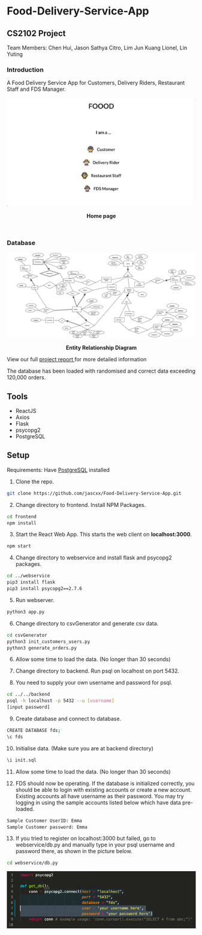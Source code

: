 # Food-Delivery-Service-App
## CS2102 Project

Team Members:
Chen Hui, Jason Sathya Citro, Lim Jun Kuang Lionel, Lin Yuting

### Introduction


A Food Delivery Service App for Customers, Delivery Riders, Restaurant Staff and FDS Manager.

<p align = 'center'>
<img src="images/FDS.png" alt="Homepage" border="0"></a>
</p>
<p align = 'center'><b>Home page</b></p>

<br>

### Database

<p align = 'center'>
<img src="images/CS2102 ER model.jpg" alt="Final-Schema" border="0"></a>
</p>
<p align = 'center'><b>Entity Relationship Diagram</b></p>

View our full <a href = "https://docs.google.com/document/d/1HUFeItMpadIYxsP9MCqp_tO5W4i78-vbBEFaCuCZOHk/edit?usp=sharing">project report </a> for more detailed information

The database has been loaded with randomised and correct data exceeding 120,000 orders.


## Tools

-   ReactJS
-   Axios
-   Flask
-   psycopg2
-   PostgreSQL

## Setup

Requirements: Have <a href = "https://www.postgresql.org/download/">PostgreSQL</a> installed

1. Clone the repo.

```sh
git clone https://github.com/jascxx/Food-Delivery-Service-App.git
```

2. Change directory to frontend. Install NPM Packages.

```sh
cd frontend
npm install
```

3. Start the React Web App. This starts the web client on <b>localhost:3000</b>.

```sh
npm start
```

4. Change directory to webservice and install flask and psycopg2 packages.

```sh
cd ../webservice
pip3 install flask
pip3 install psycopg2==2.7.6
```

5. Run webserver.
```sh
python3 app.py
```

6. Change directory to csvGenerator and generate csv data.
```sh
cd csvGenerator
python3 init_customers_users.py
python3 generate_orders.py
```
6. Allow some time to load the data. (No longer than 30 seconds) 

1. Change directory to backend. Run psql on localhost on port 5432.
2. You need to supply your own username and password for psql.

```sh
cd ../../backend
psql -h localhost -p 5432 --u [username]
[input password]
```

9. Create database and connect to database.

```sh
CREATE DATABASE fds;
\c fds
```

10. Initialise data. (Make sure you are at backend directory)
```sh
\i init.sql
```
11. Allow some time to load the data. (No longer than 30 seconds) 

12.  FDS should now be operating. If the database is initialized correctly, you should be able to login with existing accounts or create a new account. Existing accounts all have username as their password. You may try logging in using the sample accounts listed below which have data pre-loaded.

```sh
Sample Customer UserID: Emma
Sample Customer password: Emma
```

13. If you tried to register on localhost:3000 but failed, go to webservice/db.py and manually type in your psql username and password there, as shown in the picture below.

```sh
cd webservice/db.py
```
<img src="images/db_py.png" alt="db.py" border="0"></a>